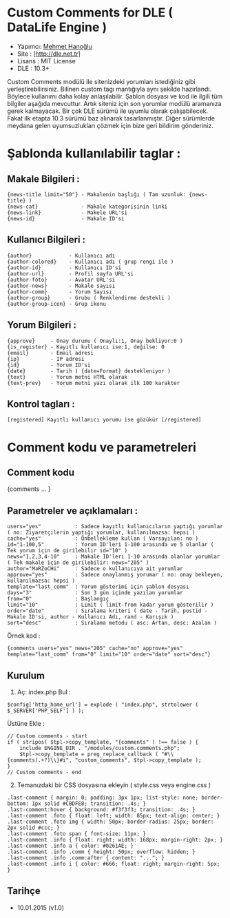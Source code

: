 Custom Comments for DLE ( DataLife Engine )
===

* Yapımcı: [Mehmet Hanoğlu]
* Site   : [http://dle.net.tr]
* Lisans : MIT License
* DLE    : 10.3+

Custom Comments modülü ile sitenizdeki yorumları istediğiniz gibi yerleştirebilirsiniz. Bilinen custom tagı mantığıyla aynı şekilde hazırlandı.
Böylece kullanımı daha kolay anlaşılabilir. Şablon dosyası ve kod ile ilgili tüm bilgiler aşağıda mevcuttur.
Artık siteniz için son yorumlar modülü aramanıza gerek kalmayacak. Bir çok DLE sürümü ile uyumlu olarak çalışabilecek. Fakat ilk etapta 10.3 sürümü baz alınarak tasarlanmıştır.
Diğer sürümlerde meydana gelen uyumsuzlukları çözmek için bize geri bildirim gönderiniz.


Şablonda kullanılabilir taglar :
===
Makale Bilgileri :
---
~~~
{news-title limit="50"} - Makalenin başlığı ( Tam uzunluk: {news-title} )
{news-cat}              - Makale kategorisinin linki
{news-link}             - Makele URL'si
{news-id}               - Makale ID'si
~~~

Kullanıcı Bilgileri :
---
~~~
{author}            - Kullanıcı adı
{author-colored}    - Kullanıcı adı ( grup rengi ile )
{author-id}         - Kullanıcı ID'si
{author-url}        - Profil sayfa URL'si
{author-foto}       - Avatar URL'si
{author-news}       - Makale sayısı
{author-comm}       - Yorum Sayısı
{author-group}      - Grubu ( Renklendirme destekli )
{author-group-icon} - Grup ikonu
~~~

Yorum Bilgileri :
---
~~~
{approve}     - Onay durumu ( Onaylı:1, Onay bekliyor:0 )
{is_register} - Kayıtlı kullanıcı ise:1, değilse: 0
{email}       - Email adresi
{ip}          - IP adresi
{id}          - Yorum ID'si
{date}        - Tarih ( {date=Format} destekleniyor )
{text}        - Yorum metni HTML olarak
{text-prev}   - Yorum metni yazı olarak ilk 100 karakter
~~~
Kontrol tagları :
---
~~~
[registered] Kayıtlı kullanıcı yorumu ise gözükür [/registered]
~~~

Comment kodu ve parametreleri
===
Comment kodu 
---
{comments ... }

Parametreler ve açıklamaları :
---
~~~
users="yes"           : Sadece kayıtlı kullanıcıların yaptığı yorumlar ( no: Ziyaretçilerin yaptığı yorumlar, kullanılmazsa: hepsi )
cache="yes"           : Önbellekleme kullan ( Varsayılan: no )
id="1-100,5"          : Yorum ID'leri 1-100 arasında ve 5 olanlar ( Tek yorum için de girilebilir id="10" )
news="1,2,3,4-10"     : Makale ID'leri 1-10 arasında olanlar yorumlar ( Tek makale için de girilebilir: news="205" )
author="MaRZoCHi"     : Sadece o kullanıcıya ait yorumlar
approve="yes"         : Sadece onaylanmış yorumar ( no: onay bekleyen, kullanılmazsa: hepsi )
template="last_comm"  : Yorum gösterimi için şablon dosyası
days="3"			  : Son 3 gün içinde yazılan yorumlar
from="0"              : Başlangıç
limit="10"            : Limit ( limit-from kadar yorum gösterilir )
order="date"          : Sıralama kriteri ( date - Tarih, postid - Makale ID'si, author - Kullanıcı Adı, rand - Karışık )
sort="desc"			  : Sıralama metodu ( asc: Artan, desc: Azalan )
~~~

Örnek kod :
~~~
{comments users="yes" news="205" cache="no" approve="yes" template="last_comm" from="0" limit="10" order="date" sort="desc"}
~~~

Kurulum
---
1) Aç: index.php
Bul :
~~~
$config['http_home_url'] = explode ( "index.php", strtolower ( $_SERVER['PHP_SELF'] ) );
~~~

Üstüne Ekle :
~~~
// Custom comments - start
if ( stripos( $tpl->copy_template, "{comments" ) !== false ) {
	include ENGINE_DIR . "/modules/custom.comments.php";
	$tpl->copy_template = preg_replace_callback ( "#\\{comments(.+?)\\}#i", "custom_comments", $tpl->copy_template );
}
// Custom comments - end
~~~

2) Temanızdaki bir CSS dosyasına ekleyin ( style.css veya engine.css )
~~~
.last-comment { margin: 0; padding: 3px 1px; list-style: none; border-bottom: 1px solid #CBDFE8; transition: .4s; }
.last-comment:hover { background: #f3f3f3; transition: .4s; }
.last-comment .foto { float: left; width: 85px; text-align: center; }
.last-comment .foto img { width: 50px; border-radius: 25px; border: 2px solid #ccc; }
.last-comment .foto span { font-size: 11px; }
.last-comment .info { float: right; width: 168px; margin-right: 2px; }
.last-comment .info a { color: #0261AE; }
.last-comment .info .comm { height: 50px; overflow: hidden; }
.last-comment .info .comm:after { content: "..."; }
.last-comment .info i { color: #666; float: right; margin-right: 5px; }
~~~

Tarihçe
-----------------------
* 10.01.2015 (v1.0)

[Mehmet Hanoğlu]:https://github.com/marzochi
[http://dle.net.tr]:http://dle.net.tr
